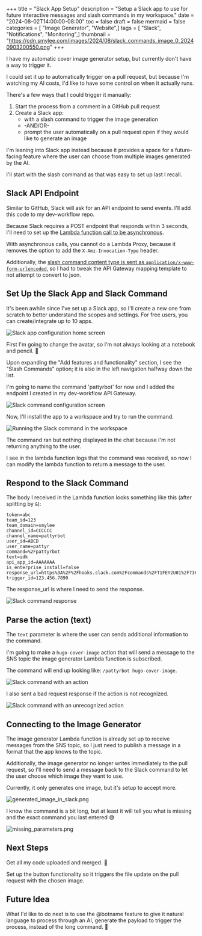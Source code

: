 +++
title = "Slack App Setup"
description = "Setup a Slack app to use for future interactive messages and slash commands in my workspace."
date = "2024-08-02T14:00:00-08:00"
toc = false
draft = false
mermaid = false
categories = [ "Image Generator", "Website",]
tags = [ "Slack", "Notifications", "Monitoring",]
thumbnail = "https://cdn.smylee.com/images/2024/08/slack_commands_image_0_20240903200550.png"
+++


I have my automatic cover image generator setup, but currently don't have a way to trigger it.

I could set it up to automatically trigger on a pull request, but because I'm watching my AI costs, I'd like to have some control on when it actually runs.

There's a few ways that I could trigger it manually:

1. Start the process from a comment in a GitHub pull request
2. Create a Slack app:
    - with a slash command to trigger the image generation
    - -AND/OR-
    - prompt the user automatically on a pull request open if they would like to generate an image

I'm leaning into Slack app instead because it provides a space for a future-facing feature where the user can choose from multiple images generated by the AI.

I'll start with the slash command as that was easy to set up last I recall.

## Slack API Endpoint

Similar to GitHub, Slack will ask for an API endpoint to send events. I'll add this code to my dev-workflow repo.

Because Slack requires a POST endpoint that responds within 3 seconds, I'll need to set up the [Lambda function call to be asynchronous](https://docs.aws.amazon.com/apigateway/latest/developerguide/set-up-lambda-integration-async.html).

With asynchronous calls, you cannot do a Lambda Proxy, because it removes the option to add the `X-Amz-Invocation-Type` header.

Additionally, the [slash command content type is sent as `application/x-www-form-urlencoded`](https://api.slack.com/interactivity/slash-commands#app_command_handling), so I had to tweak the API Gateway mapping template to not attempt to convert to json.

## Set Up the Slack App and Slack Command

It's been awhile since I've set up a Slack app, so I'll create a new one from scratch to better understand the scopes and settings. For free users, you can create/integrate up to 10 apps.

![Slack app configuration home screen](https://cdn.smylee.com/images/2024/07/slack1.png)

First I'm going to change the avatar, so I'm not always looking at a notebook and pencil. :memo:

Upon expanding the "Add features and functionality" section, I see the "Slash Commands" option; it is also in the left navigation halfway down the list.

I'm going to name the command 'pattyrbot' for now and I added the endpoint I created in my dev-workflow API Gateway.

![Slack command configuration screen](https://cdn.smylee.com/images/2024/07/slack2.png)

Now, I'll install the app to a workspace and try to run the command.

![Running the Slack command in the workspace](https://cdn.smylee.com/images/2024/07/slack3.png)

The command ran but nothing displayed in the chat because I'm not returning anything to the user.

I see in the lambda function logs that the command was received, so now I can modify the lambda function to return a message to the user.

## Respond to the Slack Command

The body I received in the Lambda function looks something like this (after splitting by `&`):

```
token=abc
team_id=123
team_domain=smylee
channel_id=CCCCCC
channel_name=pattyrbot
user_id=ABCD
user_name=pattyr
command=%2Fpattyrbot
text=idk
api_app_id=AAAAAAA
is_enterprise_install=false
response_url=https%3A%2F%2Fhooks.slack.com%2Fcommands%2FT1FEY2U01%2F7360902495110%2asdfsfadsf
trigger_id=123.456.7890
```

The response_url is where I need to send the response.

![Slack command response](https://cdn.smylee.com/images/2024/07/slack4.png)

## Parse the action (text)

The `text` parameter is where the user can sends additional information to the command.

I'm going to make a `hugo-cover-image` action that will send a message to the SNS topic the image generator Lambda function is subscribed.

The command will end up looking like: `/pattyrbot hugo-cover-image`.

![Slack command with an action](https://cdn.smylee.com/images/2024/07/slack6.png)

I also sent a bad request response if the action is not recognized.

![Slack command with an unrecognized action](https://cdn.smylee.com/images/2024/07/slack5.png)

## Connecting to the Image Generator

The image generator Lambda function is already set up to receive messages from the SNS topic, so I just need to publish a message in a format that the app knows to the topic.

Additionally, the image generator no longer writes immediately to the pull request, so I'll need to send a message back to the Slack command to let the user choose which image they want to use.

Currently, it only generates one image, but it's setup to accept more.

![generated_image_in_slack.png](https://cdn.smylee.com/images/2024/08/generated_image_in_slack.png)

I know the command is a bit long, but at least it will tell you what is missing and the exact command you last entered :sweat_smile:

![missing_parameters.png](https://cdn.smylee.com/images/2024/08/missing_parameters.png)

## Next Steps

Get all my code uploaded and merged. :eyes:

Set up the button functionality so it triggers the file update on the pull request with the chosen image.

## Future Idea

What I'd like to do next is to use the @botname feature to give it natural language to process through an AI, generate the payload to trigger the process, instead of the long command. :robot:
